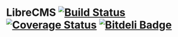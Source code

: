 LibreCMS [![Build Status](https://travis-ci.org/librecms/librecms.png?branch=master)](https://travis-ci.org/librecms/librecms) [![Coverage Status](https://coveralls.io/repos/librecms/librecms/badge.png)](https://coveralls.io/r/librecms/librecms) [![Bitdeli Badge](https://d2weczhvl823v0.cloudfront.net/librecms/librecms/trend.png)](https://bitdeli.com/free "Bitdeli Badge")
====
